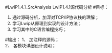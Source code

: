 #LwIP1.4.1_SrcAnalysis
LwIP1.4.1源代码分析
#目标：
1. 通过源码分析，加深对TCP/IP协议栈的理解；  
2. 学习Lwip从原理到实现的设计方法；  
3. 学习其中的C语言编程技巧；

#输出：
1、 加注释的源码；  
2、 各模块详细设计说明；  

